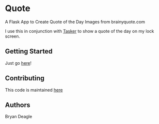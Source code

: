 # Quote

A Flask App to Create Quote of the Day Images from brainyquote.com

I use this in conjunction with [Tasker](https://tasker.joaoapps.com/) to show a quote of the day on my lock screen.

## Getting Started
Just go [here](http://bryandeagle.pythonanywhere.com)!

## Contributing

This code is maintained [here](http://github.com/bryandeagle/quote)

## Authors

Bryan Deagle

